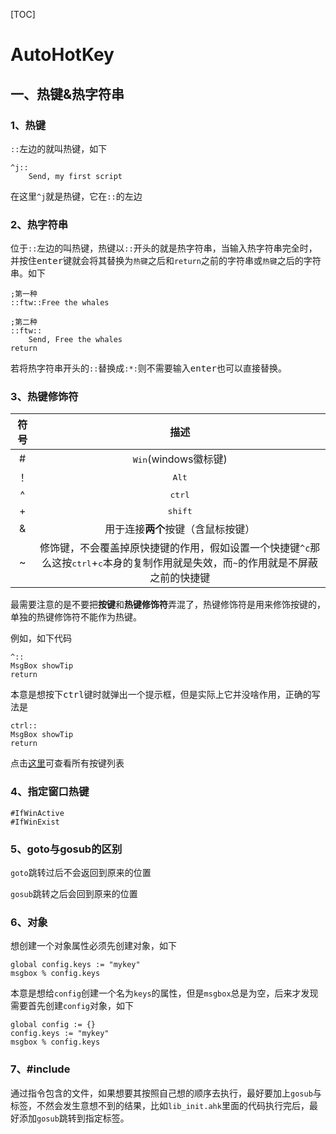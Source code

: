 [TOC]

# AutoHotKey

## 一、热键&热字符串

### 1、热键

`::`左边的就叫热键，如下

```AutoHotKey
^j::
	Send, my first script
```

在这里`^j`就是热键，它在`::`的左边

### 2、热字符串

位于`::`左边的叫热键，热键以`::`开头的就是热字符串，当输入热字符串完全时，并按住<kbd>enter</kbd>键就会将其替换为`热键`之后和`return`之前的字符串或`热键`之后的字符串。如下

```AutoHotKey
;第一种
::ftw::Free the whales

;第二种
::ftw::
	Send, Free the whales
return
```

若将热字符串开头的`::`替换成`:*:`则不需要输入<kbd>enter</kbd>也可以直接替换。

### 3、热键修饰符

| 符号 |                             描述                             |
| :--: | :----------------------------------------------------------: |
|  #   |                <kbd>Win</kbd>(windows徽标键)                 |
|  ！  |                        <kbd>Alt</kbd>                        |
|  ^   |                       <kbd>ctrl</kbd>                        |
|  +   |                       <kbd>shift</kbd>                       |
|  &   |              用于连接**两个**按键（含鼠标按键）              |
|  ~   | 修饰键，不会覆盖掉原快捷键的作用，假如设置一个快捷键`^c`那么这按<kbd>ctrl</kbd>+<kbd>c</kbd>本身的复制作用就是失效，而`~`的作用就是不屏蔽之前的快捷键 |

最需要注意的是不要把**按键**和**热键修饰符**弄混了，热键修饰符是用来修饰按键的，单独的热键修饰符不能作为热键。

例如，如下代码

```ahk
^::
MsgBox showTip
return
```

本意是想按下<kbd>ctrl</kbd>键时就弹出一个提示框，但是实际上它并没啥作用，正确的写法是

```ahk
ctrl::
MsgBox showTip
return
```

点击[这里](https://wyagd001.github.io/zh-cn/docs/KeyList.htm)可查看所有按键列表

### 4、指定窗口热键

```ahk
#IfWinActive
#IfWinExist
```

### 5、goto与gosub的区别

`goto`跳转过后不会返回到原来的位置

`gosub`跳转之后会回到原来的位置

### 6、对象

想创建一个对象属性必须先创建对象，如下

```ahk
global config.keys := "mykey"
msgbox % config.keys
```

本意是想给`config`创建一个名为`keys`的属性，但是`msgbox`总是为空，后来才发现需要首先创建`config`对象，如下

```ahk
global config := {}
config.keys := "mykey"
msgbox % config.keys
```

### 7、#include

通过指令包含的文件，如果想要其按照自己想的顺序去执行，最好要加上`gosub`与标签，不然会发生意想不到的结果，比如`lib_init.ahk`里面的代码执行完后，最好添加`gosub`跳转到指定标签。


